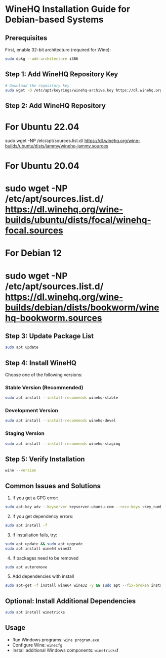 # WineHQ Installation Guide for Debian-based Systems

## Prerequisites
First, enable 32-bit architecture (required for Wine):
```bash
sudo dpkg --add-architecture i386
```

## Step 1: Add WineHQ Repository Key
```bash
# Download the repository key
sudo wget -O /etc/apt/keyrings/winehq-archive.key https://dl.winehq.org/wine-builds/winehq.key
```

## Step 2: Add WineHQ Repository

# For Ubuntu 22.04
sudo wget -NP /etc/apt/sources.list.d/ https://dl.winehq.org/wine-builds/ubuntu/dists/jammy/winehq-jammy.sources

# For Ubuntu 20.04
# sudo wget -NP /etc/apt/sources.list.d/ https://dl.winehq.org/wine-builds/ubuntu/dists/focal/winehq-focal.sources

# For Debian 12
# sudo wget -NP /etc/apt/sources.list.d/ https://dl.winehq.org/wine-builds/debian/dists/bookworm/winehq-bookworm.sources


## Step 3: Update Package List
```bash
sudo apt update
```

## Step 4: Install WineHQ
Choose one of the following versions:

### Stable Version (Recommended)
```bash
sudo apt install --install-recommends winehq-stable
```


### Development Version
```bash
sudo apt install --install-recommends winehq-devel
```

### Staging Version
```bash
sudo apt install --install-recommends winehq-staging
```

## Step 5: Verify Installation
```bash
wine --version
```

## Common Issues and Solutions

1. If you get a GPG error:
```bash
sudo apt-key adv --keyserver keyserver.ubuntu.com --recv-keys <key_number>
```

2. If you get dependency errors:
```bash
sudo apt install -f
```

3. If installation fails, try:
```bash
sudo apt update && sudo apt upgrade
sudo apt install wine64 wine32
```
4. If packages need to be removed
```bash
sudo apt autoremove
```

5. Add dependencies with install
```bash
sudo apt-get -f install wine64 wine32 -y && sudo apt --fix-broken install && sudo apt-get install -f
```

## Optional: Install Additional Dependencies
```bash
sudo apt install winetricks
```

## Usage
- Run Windows programs: `wine program.exe`
- Configure Wine: `winecfg`
- Install additional Windows components: `winetricks`f